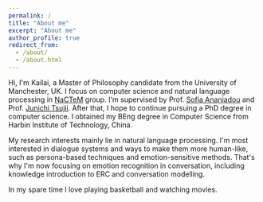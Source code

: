 ```yaml
---
permalink: /
title: "About me"
excerpt: "About me"
author_profile: true
redirect_from: 
  - /about/
  - /about.html
---
```


Hi, I'm Kailai, a Master of Philosophy candidate from the University of Manchester, UK. I focus on computer science and natural language processing in [NaCTeM](http://nactem.ac.uk/) group. I'm supervised by Prof. [Sofia Ananiadou](https://www.research.manchester.ac.uk/portal/sophia.ananiadou.html) and Prof. [Junichi Tsujii](http://www.nactem.ac.uk/profile.php?member=jtsujii). After that, I hope to continue pursuing a PhD degree in computer science. I obtained my BEng degree in Computer Science from Harbin Institute of Technology, China.

My research interests mainly lie in natural language processing. I'm most interested in dialogue systems and ways to make them more human-like, such as persona-based techniques and emotion-sensitive methods. That's why I'm now focusing on emotion recognition in conversation, including knowledge introduction to ERC and conversation modelling.

In my spare time I love playing basketball and watching movies.
